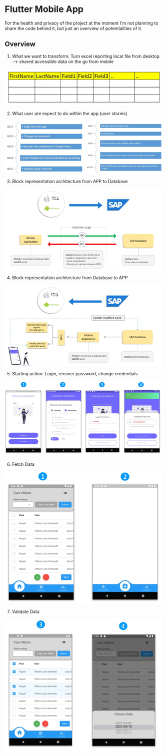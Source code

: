 # Flutter Mobile App

For the health and privacy of the project at the moment I'm not planning to share the code behind it, but just an overview of potentialities of it.

## Overview
1. What we want to transform: Turn excel reporting local file from desktop --> shared accessible data on the go from mobile

![1](/images/1.jpg "1")

2. What user are expect to do within the app (user stories)

![2](/images/2.jpg "2")

3. Block representation architecture from APP to Database

![3](/images/3.jpg "3")

4. Block representation architecture from Database to APP

![4](/images/4.jpg "4")

5. Starting action: Login, recover password, change credentials

![5](/images/5.jpg "5")

6. Fetch Data

![6](/images/6.jpg "6")

7. Validate Data

![7](/images/7.jpg "7") 
 
